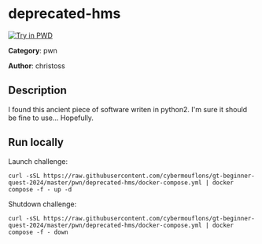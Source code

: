 # deprecated-hms

[![Try in PWD](https://raw.githubusercontent.com/play-with-docker/stacks/master/assets/images/button.png)](https://labs.play-with-docker.com/?stack=https://raw.githubusercontent.com/cybermouflons/gt-beginner-quest-2024/master/pwn/deprecated-hms/docker-compose.yml)


**Category**: pwn

**Author**: christoss

## Description

I found this ancient piece of software writen in python2. I'm sure it should be fine to use... Hopefully.



## Run locally

Launch challenge:
```
curl -sSL https://raw.githubusercontent.com/cybermouflons/gt-beginner-quest-2024/master/pwn/deprecated-hms/docker-compose.yml | docker compose -f - up -d
```

Shutdown challenge:
```
curl -sSL https://raw.githubusercontent.com/cybermouflons/gt-beginner-quest-2024/master/pwn/deprecated-hms/docker-compose.yml | docker compose -f - down
```
